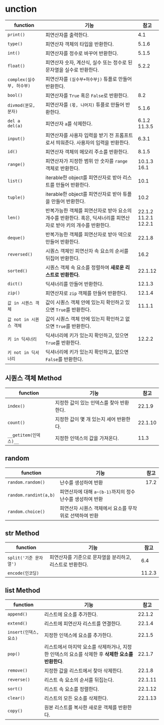 # unction

| function                  | 기능                                                         | 참고                           |
| ------------------------- | ------------------------------------------------------------ | ------------------------------ |
| `print()`                 | 피연산자를 출력한다.                                         | 4.1                            |
| `type()`                  | 피연산자 객체의 타입을 반환한다.                             | 5.1.6                          |
| `int()`                   | 피연산자를 정수로 바꾸어 반환한다.                           | 5.1.5                          |
| `float()`                 | 피연산자 숫자, 계산식, 실수 또는 정수로 된 문자열을 실수로 반환한다. | 5.2.2                          |
| `complex(실수부, 허수부)` | 피연산자를 `(실수부+허수부j)` 튜플로 만들어 반환한다.        |                                |
| `bool()`                  | 피연산자를 `True` 혹은 `False`로 반환한다.                   | 8.2                            |
| `divmod(분모, 분자)`      | 피연산자를 `(몫, 나머지)` 튜플로 만들어 반환한다.            | 5.1.6                          |
| `del a`<br />`del(a)`     | 피연산자 `a`를 삭제한다.                                     | 6.1.2<br />11.3.5              |
| `input()`                 | 피연산자를 사용자 입력을 받기 전 프롬프트로서 띄워준다. 사용자의 입력을 반환한다. | 6.3.1                          |
| `id()`                    | 피연산자 객체의 메모리 주소를 반환한다.                      | 8.1.5                          |
| `range()`                 | 피연산자가 지정한 범위 안 숫자를 `range` 객체로 반환한다.    | 10.1.3<br />16.1               |
| `list()`                  | iterable한 object를 피연산자로 받아 리스트를 만들어 반환한다. | 10.1                           |
| `tuple()`                 | iterable한 object를 피연산자로 받아 튜플을 만들어 반환한다.  | 10.2                           |
| `len()`                   | 반복가능한 객체를 피연산자로 받아 요소의 개수를 반환한다. 혹은, 딕셔너리를 피연산자로 받아 키의 개수를 반환한다. | 22.1.2<br />11.2.1<br />12.2.1 |
| `deque()`                 | 반복가능한 객체를 피연산자로 받아 덱으로 만들어 반환한다.    | 22.1.8                         |
| `reversed()`              | 시퀀스 객체인 피연산자 속 요소의 순서를 뒤집어 반환한다.     | 16.2                           |
| `sorted()`                | 시퀀스 객체 속 요소를 정렬하여 **새로운 리스트로 반환한다.** | 22.1.12                        |
| `dict()`                  | 딕셔너리를 만들어 반환한다.                                  | 12.1.3                         |
| `zip()`                   | 피연산자로 `zip` 객체를 만들어 반환한다.                     | 12.1.4                         |
| `값 in 시퀀스 객체`       | 값이 시퀀스 객체 안에 있는지 확인하고 있으면 `True`를 반환한다. | 11.1.1                         |
| `값 not in 시퀀스 객체`   | 값이 시퀀스 객체 안에 있는지 확인하고 없으면 `True`를 반환한다. |                                |
| `키 in 딕셔너리`          | 딕셔너리에 키가 있는지 확인하고, 있으면 `True`를 반환한다.   | 12.2.2                         |
| `키 not in 딕셔너리`      | 딕셔너리에 키가 있는지 확인하고, 없으면 `False`를 반환한다.  |                                |



## 시퀀스 객체 Method

| function              | 기능                                     | 참고    |
| --------------------- | ---------------------------------------- | ------- |
| `index()`             | 지정한 값이 있는 인덱스를 찾아 반환한다. | 22.1.9  |
| `count()`             | 지정한 값이 몇 개 있는지 세어 반환한다.  | 22.1.10 |
| `__getitem(인덱스)__` | 지정한 인덱스의 값을 가져온다.           | 11.3    |



## random

| function              | 기능                                                      | 참고 |
| --------------------- | --------------------------------------------------------- | ---- |
| `random.random()`     | 난수를 생성하여 반환                                      | 17.2 |
| `random.randint(a,b)` | 피연산자에 대해 `a~(b-1)`까지의 정수 난수를 생성하여 반환 |      |
| `random.choice()`     | 피연산자 시퀀스 객체에서 요소를 무작위로 선택하여 반환    |      |



## str Method

| function               | 기능                                                      | 참고   |
| ---------------------- | --------------------------------------------------------- | ------ |
| `split('기준 문자열')` | 피연산자를 기준으로 문자열을 분리하고, 리스트로 반환한다. | 6.4    |
| `encode(인코딩)`       |                                                           | 11.2.3 |



## list Method

| function               | 기능                                                         | 참고    |
| ---------------------- | ------------------------------------------------------------ | ------- |
| `append()`             | 리스트에 요소를 추가한다.                                    | 22.1.2  |
| `extend()`             | 리스트에 피연산자 리스트를 연결한다.                         | 22.1.4  |
| `insert(인덱스, 요소)` | 지정한 인덱스에 요소를 추가한다.                             | 22.1.5  |
| `pop()`                | 리스트에서 마지막 요소를 삭제하거나, 지정한 인덱스의 요소를 삭제한 후 **삭제한 요소를 반환한다**. | 22.1.7  |
| `remove()`             | 지정한 값을 리스트에서 찾아 삭제한다.                        | 22.1.8  |
| `reverse()`            | 리스트 속 요소의 순서를 뒤집는다.                            | 22.1.11 |
| `sort()`               | 리스트 속 요소를 정렬한다.                                   | 22.1.12 |
| `clear()`              | 리스트의 모든 요소를 삭제한다.                               | 22.1.13 |
| `copy()`               | 원본 리스트를 복사한 새로운 객체를 반환한다.                 |         |
